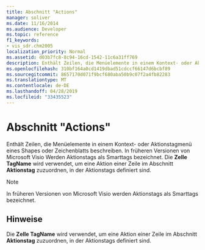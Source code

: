 ```yaml
---
title: Abschnitt "Actions"
manager: soliver
ms.date: 11/16/2014
ms.audience: Developer
ms.topic: reference
f1_keywords:
- vis_sdr.chm2005
localization_priority: Normal
ms.assetid: d03b7fc8-8c94-16cd-1542-11c6a31ff769
description: Enthält Zeilen, die Menüelemente in einem Kontext- oder Aktionstagmenü eines Shapes oder Zeichenblatts beschreiben. In früheren Versionen von Microsoft Visio Werden Aktionstags als Smarttags bezeichnet. Die Zelle TagName wird verwendet, um eine Aktion einer Zeile im Abschnitt Aktionstag zuzuordnen, in der Aktionstags definiert sind.
ms.openlocfilehash: 310bf164a0cd1419dbad51cdccf66147d6bcbf89
ms.sourcegitcommit: 8657170d071f9bcf680aba50b9c07f2a4fb82283
ms.translationtype: MT
ms.contentlocale: de-DE
ms.lasthandoff: 04/28/2019
ms.locfileid: "33435523"
---
```

# <a name="actions-section"></a>Abschnitt "Actions"

Enthält Zeilen, die Menüelemente in einem Kontext- oder Aktionstagmenü eines Shapes oder Zeichenblatts beschreiben. In früheren Versionen von Microsoft Visio Werden Aktionstags als Smarttags bezeichnet. Die **Zelle TagName** wird verwendet, um eine Aktion einer Zeile im Abschnitt **Aktionstag** zuzuordnen, in der Aktionstags definiert sind. 
  
> [!NOTE]
> In früheren Versionen von Microsoft Visio werden Aktionstags als Smarttags bezeichnet. 
  
## <a name="remarks"></a>Hinweise

Die **Zelle TagName** wird verwendet, um eine Aktion einer Zeile im Abschnitt **Aktionstag** zuzuordnen, in der Aktionstags definiert sind. 
  

